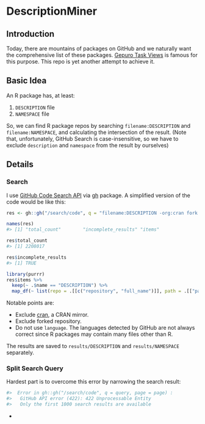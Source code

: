 DescriptionMiner
================

Introduction
------------
Today, there are mountains of packages on GitHub and we naturally want the comprehensive list of these packages. [Gepuro Task Views](http://rpkg.gepuro.net/) is famous for this purpose. This repo is yet another attempt to achieve it.


Basic Idea
----------

An R package has, at least:

1. `DESCRIPTION` file
2. `NAMESPACE` file

So, we can find R package repos by searching `filename:DESCRIPTION` and `filename:NAMESPACE`, and calculating the intersection of the result. (Note that, unfortunately, GitHub Search is case-insensitive, so we have to exclude `description` and `namespace` from the result by ourselves)


Details
-------

### Search

I use [GitHub Code Search API](https://developer.github.com/v3/search/#search-code) via [gh](https://cran.r-project.org/package=gh) package. A simplified version of the code would be like this:

```r
res <- gh::gh("/search/code", q = "filename:DESCRIPTION -org:cran fork:false")

names(res)
#> [1] "total_count"        "incomplete_results" "items"

res$total_count
#> [1] 2208017

res$incomplete_results
#> [1] TRUE

library(purrr)
res$items %>%
  keep(~ .$name == "DESCRIPTION") %>%
  map_df(~ list(repo = .[[c("repository", "full_name")]], path = .[["path"]]))
```

Notable points are:

* Exclude [cran](https://github.com/cran/), a CRAN mirror.
* Exclude forked repository.
* Do not use `language`. The languages detected by GitHub are not always correct since R packages may contain many files other than R.

The results are saved to `results/DESCRIPTION` and `results/NAMESPACE` separately.


### Split Search Query

Hardest part is to overcome this error by narrowing the search result:

```r
#>  Error in gh::gh("/search/code", q = query, page = page) : 
#>   GitHub API error (422): 422 Unprocessable Entity
#>   Only the first 1000 search results are available
```

* 